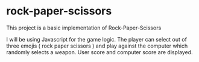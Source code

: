 # rock-paper-scissors

This project is a basic implementation of Rock-Paper-Scissors

I will be using Javascript for the game logic. The player can select out of three emojis ( rock paper scissors )  and play against the computer which randomly selects a weapon. User score and computer score are displayed.
